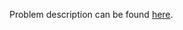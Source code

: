 Problem description can be found [here](https://www.hackerrank.com/challenges/python-print/problem).